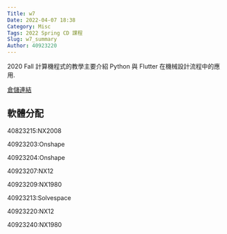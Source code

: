```yaml
---
Title: w7
Date: 2022-04-07 18:38
Category: Misc
Tags: 2022 Spring CD 課程
Slug: w7_summary
Author: 40923220
---
```


2020 Fall 計算機程式的教學主要介紹 Python 與 Flutter 在機械設計流程中的應用.

<!-- PELICAN_END_SUMMARY -->

[倉儲連結]

軟體分配
---------
40823215:NX2008

40923203:Onshape

40923204:Onshape

40923207:NX12

40923209:NX1980

40923213:Solvespace

40923220:NX12

40923240:NX1980


[倉儲連結]:https://40923220.github.io/cd2022/content/index.html
